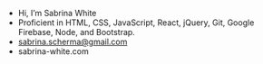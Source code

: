 - Hi, I’m Sabrina White
- Proficient in HTML, CSS, JavaScript, React, jQuery, Git, Google Firebase, Node, and Bootstrap.
- sabrina.scherma@gmail.com
- sabrina-white.com
